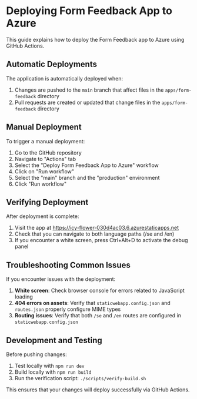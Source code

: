 # Deploying Form Feedback App to Azure

This guide explains how to deploy the Form Feedback app to Azure using GitHub Actions.

## Automatic Deployments

The application is automatically deployed when:

1. Changes are pushed to the `main` branch that affect files in the `apps/form-feedback` directory
2. Pull requests are created or updated that change files in the `apps/form-feedback` directory

## Manual Deployment

To trigger a manual deployment:

1. Go to the GitHub repository
2. Navigate to "Actions" tab
3. Select the "Deploy Form Feedback App to Azure" workflow
4. Click on "Run workflow"
5. Select the "main" branch and the "production" environment
6. Click "Run workflow"

## Verifying Deployment

After deployment is complete:
1. Visit the app at https://icy-flower-030d4ac03.6.azurestaticapps.net
2. Check that you can navigate to both language paths (/se and /en)
3. If you encounter a white screen, press Ctrl+Alt+D to activate the debug panel

## Troubleshooting Common Issues

If you encounter issues with the deployment:

1. **White screen**: Check browser console for errors related to JavaScript loading
2. **404 errors on assets**: Verify that `staticwebapp.config.json` and `routes.json` properly configure MIME types
3. **Routing issues**: Verify that both `/se` and `/en` routes are configured in `staticwebapp.config.json`

## Development and Testing

Before pushing changes:

1. Test locally with `npm run dev`
2. Build locally with `npm run build`
3. Run the verification script: `./scripts/verify-build.sh`

This ensures that your changes will deploy successfully via GitHub Actions.
